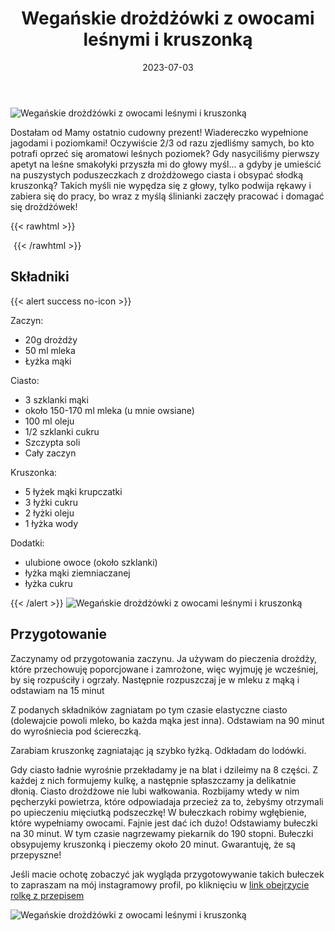 ﻿---
title: "Wegańskie drożdżówki z owocami leśnymi i kruszonką"
date: 2023-07-03
categories:
- desery
tags:
- bułeczki
- owoce
- wegańskie
- drożdżowe
- jagody
thumbnailImagePosition: "top"
---
![Wegańskie drożdżówki z owocami leśnymi i kruszonką](/img/Weganskie-drozdzowki-z-owocami-lesnymi-i-kruszonka/Weganskie-drozdzowki-z-owocami-lesnymi-i-kruszonka-1.jpg)

Dostałam od Mamy ostatnio cudowny prezent! Wiadereczko wypełnione jagodami i poziomkami! Oczywiście 2/3 od razu zjedliśmy samych, bo kto potrafi oprzeć się aromatowi leśnych poziomek? Gdy nasyciliśmy pierwszy apetyt na leśne smakołyki przyszła mi do głowy myśl... a gdyby je umieścić na puszystych poduszeczkach z drożdżowego ciasta i obsypać słodką kruszonką? Takich myśli nie wypędza się z głowy, tylko podwija rękawy i zabiera się do pracy, bo wraz z myślą ślinianki zaczęły pracować i domagać się drożdżówek! 
<!--more-->

{{< rawhtml >}}
<div id="ceneoaffcontainer624477"></div>
<a id="ceneoaff-logo" title="Ceneo.pl" href="https://www.ceneo.pl/#pid=26977&crid=624477&cid=46110" rel="nofollow"><img style="border:0;width:1px;height:1px;" src="//image.ceneostatic.pl/data/custom_images/4917/custom_image.png" alt="Ceneo.pl" /></a>
<script type="text/javascript" charset="utf-8">
	if (typeof CeneoAPOptions == "undefined" || CeneoAPOptions == null)
	{
	var CeneoAPOptions = new Array(); 
	stamp = parseInt(new Date().getTime()/86400, 10);
	var script = document.createElement("script");
	script.setAttribute("type", "text/javascript");
	script.setAttribute("src", "//partnerzyapi.ceneo.pl/External/ap.js?"+stamp);
	script.setAttribute("charset", "utf-8");
	var head = document.getElementsByTagName("head")[0];
	head.appendChild(script);
	}
	CeneoAPOptions[CeneoAPOptions.length] =
	{
		ad_creation: 624477,
		ad_channel: 46110,
		ad_partner: 26977,
		ad_type: 1,
		ad_content: '1254,1771,3159',
		ad_format: 1,
		ad_newpage: true,
		ad_basket: false,
		ad_container: 'ceneoaffcontainer624477',
		ad_formatTypeId: 1,
		ad_contextual: false, 
		ad_recommended: false, 
		ad_showRank: false 
	};
</script>
{{< /rawhtml >}}

## Składniki
{{< alert success no-icon >}}


Zaczyn:
- 20g drożdży
- 50 ml mleka
- Łyżka mąki


Ciasto:
- 3 szklanki mąki
- około 150-170 ml mleka (u mnie owsiane)
- 100 ml oleju
- 1/2 szklanki cukru
- Szczypta soli
- Cały zaczyn


Kruszonka:
- 5 łyżek mąki krupczatki
- 3 łyżki cukru
- 2 łyżki oleju
- 1 łyżka wody

Dodatki:
- ulubione owoce (około szklanki)
- łyżka mąki ziemniaczanej
- łyżka cukru

{{< /alert >}}
![Wegańskie drożdżówki z owocami leśnymi i kruszonką](/img/Weganskie-drozdzowki-z-owocami-lesnymi-i-kruszonka/Weganskie-drozdzowki-z-owocami-lesnymi-i-kruszonka-3.jpg)

## Przygotowanie
Zaczynamy od przygotowania zaczynu. Ja używam do pieczenia drożdży, które przechowuję poporcjowane i zamrożone, więc wyjmuję je wcześniej, by się rozpuściły i ogrzały. Następnie rozpuszczaj je w mleku z mąką i odstawiam na 15 minut

Z podanych składników zagniatam po tym czasie elastyczne ciasto (dolewajcie powoli mleko, bo każda mąka jest inna). Odstawiam na 90 minut do wyrośniecia pod ściereczką. 

Zarabiam kruszonkę zagniatając ją szybko łyżką. Odkładam do lodówki. 

Gdy ciasto ładnie wyrośnie przekładamy je na blat i dzileimy na 8 części. Z każdej z nich formujemy kulkę, a następnie spłaszczamy ja delikatnie dłonią. Ciasto drożdżowe nie lubi wałkowania. Rozbijamy wtedy w nim pęcherzyki powietrza, które odpowiadaja przecież za to, żebyśmy otrzymali po upieczeniu mięciutką podszeczkę! W bułeczkach robimy wgłębienie, które wypełniamy owocami. Fajnie jest dać ich dużo! Odstawiamy bułeczki na 30 minut. W tym czasie nagrzewamy piekarnik do 190 stopni. Bułeczki obsypujemy kruszonką i pieczemy około 20 minut. 
Gwarantuję, że są przepyszne!

Jeśli macie ochotę zobaczyć jak wygląda przygotowywanie takich bułeczek to zapraszam na mój instagramowy profil, po kliknięciu w [link obejrzycie rolkę z przepisem](https://www.instagram.com/reel/CuOrnNIIUkf/?utm_source=ig_web_copy_link&igshid=MzRlODBiNWFlZA==)

![Wegańskie drożdżówki z owocami leśnymi i kruszonką](/img/Weganskie-drozdzowki-z-owocami-lesnymi-i-kruszonka/Weganskie-drozdzowki-z-owocami-lesnymi-i-kruszonka-2.jpg)
